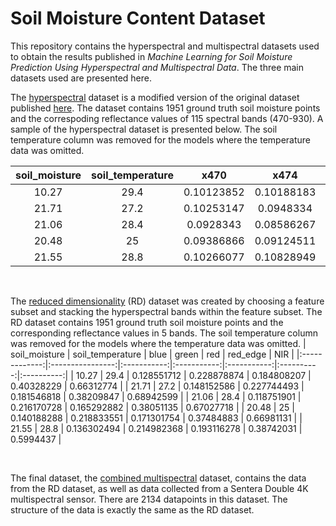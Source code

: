 # Soil Moisture Content Dataset

This repository contains the hyperspectral and multispectral datasets used to obtain the results published in 
*Machine Learning for Soil Moisture Prediction Using Hyperspectral and Multispectral Data*. The three main datasets used are presented here.

The [hyperspectral](https://github.com/amlobat2/smc-data/blob/main/hyperspectral_dataset.csv) dataset is a modified version of the original dataset published 
[here](https://github.com/felixriese/hyperspectral-soilmoisture-dataset/blob/master/README.md). The dataset contains 1951 ground truth soil moisture points and
the correspoding reflectance values of 115 spectral bands (470-930). A sample of the hyperspectral dataset is presented below. The soil temperature column was removed for the models where the temperature data was omitted.

| soil_moisture | soil_temperature |    x470    |    x474    |    x478    |    x482    |    x486    | ....... |    x914    |    x918    |    x922    |    x926    |    x930    |
|:-------------:|:----------------:|:----------:|:----------:|:----------:|:----------:|:----------:|:-------:|:----------:|:----------:|:----------:|:----------:|:----------:|
|     10.27     |       29.4       | 0.10123852 | 0.10188183 | 0.10201255 | 0.09744575 | 0.09515578 | ....... | 0.71040456 | 0.71463732 | 0.71226611 | 0.71242056 | 0.72392433 |
|     21.71     |       27.2       | 0.10253147 |  0.0948334 | 0.10382726 | 0.09437256 | 0.10021864 | ....... | 0.72635033 | 0.72040551 | 0.71101871 | 0.71305608 | 0.72743108 |
|     21.06     |       28.4       |  0.0928343 | 0.08586267 | 0.08321736 | 0.08515299 | 0.08386171 | ....... | 0.69956962 | 0.70145289 |  0.695842  | 0.68869439 | 0.69806206 |
|     20.48     |        25        | 0.09386866 | 0.09124511 | 0.09151317 | 0.09257986 | 0.09567505 | ....... | 0.69588982 | 0.68847447 | 0.68586279 | 0.68551678 | 0.69236359 |
|     21.55     |       28.8       | 0.10266077 | 0.10828949 | 0.11004912 | 0.10384823 | 0.10307461 | ....... | 0.64682591 | 0.64006289 | 0.63264033 | 0.63827629 | 0.65137848 |  

<p>&nbsp  </p>

The [reduced dimensionality](https://github.com/amlobat2/smc-data/blob/main/reduced_dimensionality.csv) (RD) dataset was created by choosing a feature subset and stacking the hyperspectral bands within the feature subset. The RD dataset contains 1951 ground truth soil moisture points and the corresponding reflectance values in 5 bands. The soil temperature column was removed for the models where the temperature data was omitted.
| soil_moisture | soil_temperature |     blue    |    green    |     red     |  red_edge  |     NIR    |
|:-------------:|:----------------:|:-----------:|:-----------:|:-----------:|:----------:|:----------:|
|     10.27     |       29.4       | 0.128551712 | 0.228878874 | 0.184808207 | 0.40328229 | 0.66312774 |
|     21.71     |       27.2       | 0.148152586 | 0.227744493 | 0.181546818 | 0.38209847 | 0.68942599 |
|     21.06     |       28.4       | 0.118751901 | 0.216170728 | 0.165292882 | 0.38051135 | 0.67027718 |
|     20.48     |        25        | 0.140188288 | 0.218833551 | 0.171301754 | 0.37484883 | 0.66981131 |
|     21.55     |       28.8       | 0.136302494 | 0.214982368 | 0.193116278 | 0.38742031 |  0.5994437 |

<p>&nbsp  </p>

The final dataset, the [combined multispectral](https://github.com/amlobat2/smc-data/blob/main/combined_multispectral.csv) dataset, contains the data from the RD dataset, as well as data collected from a Sentera Double 4K multispectral sensor. There are 2134 datapoints in this dataset. The structure of the data is exactly the same as the RD dataset. 

